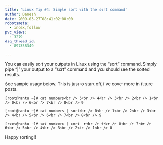 ```yaml
---
title: 'Linux Tip #4: Simple sort with the sort command'
author: Danesh
date: 2009-03-27T08:41:02+00:00
robotsmeta:
  - index,follow
pvc_views:
  - 3279
dsq_thread_id:
  - 897358349

---
```

You can easily sort your outputs in Linux using the &#8220;sort&#8221; command. Simply pipe &#8220;|&#8221; your output to a &#8220;sort&#8221; command and you should see the sorted results.

See sample usage below. This is just to start off, I've cover more in future posts.

`[root@hantu ~]# cat numbers<br />
5<br />
4<br />
3<br />
2<br />
1<br />
0<br />
6<br />
7<br />
8<br />
9`

`[root@hantu ~]# cat numbers | sort<br />
0<br />
1<br />
2<br />
3<br />
4<br />
5<br />
6<br />
7<br />
8<br />
9`

`[root@hantu ~]# cat numbers | sort -r<br />
9<br />
8<br />
7<br />
6<br />
5<br />
4<br />
3<br />
2<br />
1<br />
0`

Happy sorting!!